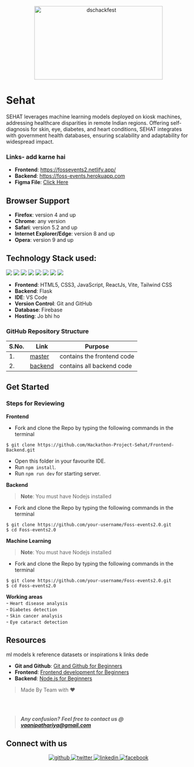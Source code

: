  <div align="center"> <img align="center" alt="dschackfest" src="https://i.postimg.cc/8cqT5bKQ/original.png" height='200' width='350'></div>


# Sehat

<!-- [![Issues](https://img.shields.io/github/issues/DSC-JSS-NOIDA/Foss-events2.0)](https://github.com/DSC-JSS-NOIDA/Foss-events2.0/issues)
[![PRs](https://img.shields.io/github/issues-pr/DSC-JSS-NOIDA/Foss-events2.0)](https://github.com/DSC-JSS-NOIDA/Foss-events2.0/pulls)
[![Maintenance](https://img.shields.io/maintenance/yes/2023?color=green&logo=github)](https://github.com/DSC-JSS-NOIDA/)
[![Forks](https://img.shields.io/github/forks/DSC-JSS-NOIDA/Foss-events2.0?style=social)](https://github.com/DSC-JSS-NOIDA/Foss-events2.0) [![Stars](https://img.shields.io/github/stars/DSC-JSS-NOIDA/Foss-events2.0?style=social)](https://github.com/DSC-JSS-NOIDA/Foss-events2.0) [![Watchers](https://img.shields.io/github/watchers/DSC-JSS-NOIDA/Foss-events2.0?style=social)](https://github.com/DSC-JSS-NOIDA/Foss-events2.0) [![Twitter Follow](https://img.shields.io/twitter/follow/DSCJSSATEN?style=social)](https://twitter.com/DSCJSSATEN) [![Tweet](https://img.shields.io/twitter/url?style=social&url=https%3A%2F%2Fgithub.com%2FDSC-JSS-NOIDA%2FFoss-events2.0)](https://twitter.com/DSCJSSATEN) -->

SEHAT leverages machine learning models deployed on kiosk machines, addressing healthcare disparities in remote Indian regions. Offering self-diagnosis for skin, eye, diabetes, and heart conditions, SEHAT integrates with government health databases, ensuring scalability and adaptability for widespread impact.

<!-- [![](https://sourcerer.io/fame/PragatiVerma18/DSC-JSS-NOIDA/foss-events/images/0)](https://sourcerer.io/fame/PragatiVerma18/DSC-JSS-NOIDA/foss-events/links/0)[![](https://sourcerer.io/fame/PragatiVerma18/DSC-JSS-NOIDA/foss-events/images/1)](https://sourcerer.io/fame/PragatiVerma18/DSC-JSS-NOIDA/foss-events/links/1)[![](https://sourcerer.io/fame/PragatiVerma18/DSC-JSS-NOIDA/foss-events/images/2)](https://sourcerer.io/fame/PragatiVerma18/DSC-JSS-NOIDA/foss-events/links/2)[![](https://sourcerer.io/fame/PragatiVerma18/DSC-JSS-NOIDA/foss-events/images/3)](https://sourcerer.io/fame/PragatiVerma18/DSC-JSS-NOIDA/foss-events/links/3)[![](https://sourcerer.io/fame/PragatiVerma18/DSC-JSS-NOIDA/foss-events/images/4)](https://sourcerer.io/fame/PragatiVerma18/DSC-JSS-NOIDA/foss-events/links/4)[![](https://sourcerer.io/fame/PragatiVerma18/DSC-JSS-NOIDA/foss-events/images/5)](https://sourcerer.io/fame/PragatiVerma18/DSC-JSS-NOIDA/foss-events/links/5)[![](https://sourcerer.io/fame/PragatiVerma18/DSC-JSS-NOIDA/foss-events/images/6)](https://sourcerer.io/fame/PragatiVerma18/DSC-JSS-NOIDA/foss-events/links/6)[![](https://sourcerer.io/fame/PragatiVerma18/DSC-JSS-NOIDA/foss-events/images/7)](https://sourcerer.io/fame/PragatiVerma18/DSC-JSS-NOIDA/foss-events/links/7) -->

### Links- add karne hai
- **Frontend**: https://fossevents2.netlify.app/
- **Backend**: https://foss-events.herokuapp.com
- **Figma File**: [Click Here](https://www.figma.com/file/1JSMaoKNjNXYHn2ABc2ra3/Foss-events2.0?type=design&node-id=4717%3A1283&mode=design&t=NYnbA7Q4UQvLjTcU-1)

## Browser Support
- **Firefox**:	version 4 and up
- **Chrome**:	any version
- **Safari**:	version 5.2 and up
- **Internet Explorer/Edge**:	version 8 and up
- **Opera**:	version 9 and up

## Technology Stack used:

<img src="https://img.shields.io/badge/html5%20-%23E34F26.svg?&style=for-the-badge&&logoColor=white"/> <img src="https://img.shields.io/badge/css3%20-%231572B6.svg?&style=for-the-badge&&logoColor=white"/>  <img src="https://img.shields.io/badge/javascript%20-%23323330.svg?&style=for-the-badge&&logoColor=%23F7DF1E"/>
<img src="https://img.shields.io/badge/react.js%20-%2343853D.svg?&style=for-the-badge&logo=react.js&logoColor=white"/>  <img src="https://img.shields.io/badge/Vite%20-%23430098.svg?&style=for-the-badge&&logoColor=white"/> <img src="https://img.shields.io/badge/flask%20-%23121011.svg?&style=for-the-badge&&logoColor=white"/>  <img src="https://img.shields.io/badge/github%20-%23404d59.svg?&style=for-the-badge"/> <img src ="https://img.shields.io/badge/machine learning-%234ea94b.svg?&style=for-the-badge&&logoColor=white"/>

- **Frontend**: HTML5, CSS3, JavaScript, ReactJs, Vite, Tailwind CSS
- **Backend**: Flask
- **IDE**: VS Code
- **Version Control**: Git and GitHub
- **Database**: Firebase
- **Hosting**: Jo bhi ho

### GitHub Repository Structure

| S.No. | Link | Purpose |
| --------------- | --------------- | --------------- |
| 1. | [master](https://github.com/Hackathon-Project-Sehat/Frontend-Backend/tree/main/frontend) | contains the frontend code  |
| 2. | [backend](https://github.com/Hackathon-Project-Sehat/Frontend-Backend/tree/main/backend) | contains all backend code |

## Get Started
### Steps for Reviewing

<strong>Frontend</strong>
- Fork and clone the Repo by typing the following commands in the terminal 
```
$ git clone https://github.com/Hackathon-Project-Sehat/Frontend-Backend.git
```
- Open this folder in your favourite IDE.  <br>
- Run `npm install`.<br>
- Run `npm run dev` for starting server.

<strong>Backend</strong>
> **Note**: You must have Nodejs installed 

- Fork and clone the Repo by typing the following commands in the terminal 
```
$ git clone https://github.com/your-username/Foss-events2.0.git
$ cd Foss-events2.0
```

<strong>Machine Learning</strong>
> **Note**: You must have Nodejs installed 

- Fork and clone the Repo by typing the following commands in the terminal 
```
$ git clone https://github.com/your-username/Foss-events2.0.git
$ cd Foss-events2.0
```
<!-- ![fork](https://i.postimg.cc/y8z4WCcV/image.jpg)


<hr>

![clone](https://i.postimg.cc/MG7r4nFR/image.jpg)<hr>


![clone](https://i.postimg.cc/yxp6KnvS/image.png)

- Change Branch using:
```
$ git checkout backend
$ cd Backend
```
![branch](https://i.postimg.cc/tTwym7Th/image.png)

- Get connection string from [Mongo Atlas](https://www.mongodb.com/cloud/atlas) by creating a cluster or you can also use your locally installed mongodb
- You can click [here](https://www.youtube.com/watch?v=KKyag6t98g8&t=792s) to learn how to connect atlas to you project
- Create a new file named `.env` in the Backend folder and copy the format of `.env.example` file 
- Paste the connection string in the `.env` file in the `DB_CONNECT` variable
- Install node dependencies using:
```
$ npm install
```
![install](https://i.postimg.cc/jjQPFtzt/Screenshot-164.png)

- To start the server, type:
```
$ node server
```
![start](https://i.postimg.cc/RCbf8Pn6/Screenshot-165.png)

- Make changes to the code(for ex- add an update route)
- Stage your changes using:
```
$ git add .
```
- Commit your changes using:
```
$ git commit -m "add any comment"
```
- Push the changes to the forked repository using:
```
$ git push 
```
- Navigate to the original repository and make a pull request -->

<strong>Working areas</strong><br>
      - `Heart disease analysis` <br>
      - `Diabetes detection`  <br>
      - `Skin cancer analysis` <br>
      - `Eye cataract detection` <br>

## Resources
ml models k reference datasets or inspirations k links dede
- **Git and Github**: [Git and Github for Beginners](https://www.youtube.com/watch?v=RGOj5yH7evk)
- **Frontend**: [Frontend development for Beginners](https://www.youtube.com/playlist?list=PL9ooVrP1hQOH2k1SANK5rvq_EAgUKTPoK)
- **Backend**: [Node.js for Beginners](https://www.youtube.com/playlist?list=PL4cUxeGkcC9gcy9lrvMJ75z9maRw4byYp)



> Made By Team with ❤️


<br><br>

<!-- [![ForTheBadge built-with-love](http://ForTheBadge.com/images/badges/built-with-love.svg)](https://github.com/DSC-JSS-NOIDA/Foss-events2.0)
[![ForTheBadge built-by-developers](http://ForTheBadge.com/images/badges/built-by-developers.svg)](https://github.com/DSC-JSS-NOIDA/Foss-events2.0) -->
                                                   

> **_Any confusion?_** 
> **_Feel free to contact us @ [vaanipathariya@gmail.com](mailto:dscjssnoida@gmail.com?Subject=DSCHackFest2023)_**


## Connect with us  
<div align="center">
 <!-- <a href="https://dscjss.in/"><img src="https://user-images.githubusercontent.com/42115530/94302134-5c28c680-ff89-11ea-9ca4-5dcdd4279786.png"  height=100px /></a> <br><br>  -->
<a href="https://www.linkedin.com/in/vaani-pathariya/" target="_blank">
<img src=https://img.shields.io/badge/vaanipathariya-%2324292e.svg?&style=for-the-badge&logo=linkedin&logoColor=white alt=github style="margin-bottom: 5px;" />
</a>
<a href="https://www.linkedin.com/in/ivanshikajain/" target="_blank">
<img src=https://img.shields.io/badge/Vanshikajain-%2300acee.svg?&style=for-the-badge&logo=linkedin&logoColor=white alt=twitter style="margin-bottom: 5px;" />
</a>
<a href="https://www.linkedin.com/in/devanshi-bahuguna-438382174/" target="_blank">
<img src=https://img.shields.io/badge/devanshibahuguna-%231E77B5.svg?&style=for-the-badge&logo=linkedin&logoColor=white alt=linkedin style="margin-bottom: 5px;" />
</a>
<a href="https://www.linkedin.com/in/anubhavpal/" target="_blank">
<img src=https://img.shields.io/badge/anubhavpal-%232E87FB.svg?&style=for-the-badge&logo=linkedin&logoColor=white alt=facebook style="margin-bottom: 5px;" />
</a>
</div> 
